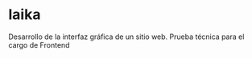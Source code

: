 # laika
Desarrollo de la interfaz gráfica de un sitio web. Prueba técnica para el cargo de Frontend
